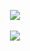 <!---
<p align="center">
  <img src="https://media.tenor.com/FOX-Az5fcu8AAAAd/animatemeapp-doge-meme.gif" />
</p>
-->



<p align="center">
    <a href="https://github.com/ORCx41">
      <img src="https://user-images.githubusercontent.com/111295429/211201919-4178fa94-6544-4e03-a2f4-895efdf67654.png" />
    </a>
    <br>
  <!---
    <a href="https://github.com/ORCx41">
      <img src="https://github-readme-stats.vercel.app/api/top-langs/?username=ORCx41&&hide=cmake&langs_count=1&line_height=35&theme=dark" />
    </a>
  -->
    <br>
    <a href="https://twitter.com/ORCx41">
    <img src="https://img.shields.io/twitter/follow/ORCx41?style=for-the-badge&logo=twitter&&labelColor=1f1f1f&color=5fffaf" />
    </a>
</p>


  
